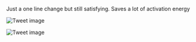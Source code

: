 Just a one line change but still satisfying. Saves a lot of activation energy


![Tweet image](/assets/crosspoast/GKuo4TvbkAAoROB.png)

![Tweet image](/assets/crosspoast/GKupENKbIAALqt1.png)

